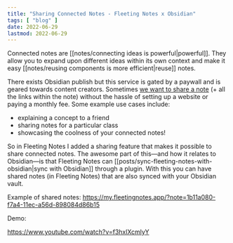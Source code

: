 ```yaml
---
title: "Sharing Connected Notes - Fleeting Notes x Obsidian"
tags: [ "blog" ]
date: 2022-06-29
lastmod: 2022-06-29
---
```

Connected notes are [[notes/connecting ideas is powerful|powerful]]. They allow you to expand upon different ideas within its own context and make it easy [[notes/reusing components is more efficient|reuse]] notes.

There exists Obsidian publish but this service is gated by a paywall and is geared towards content creators. Sometimes [we want to share a note](https://www.reddit.com/r/ObsidianMD/comments/vf8vx6/do_you_want_to_share_your_connected_notes/) (+ all the links within the note) without the hassle of setting up a website or paying a monthly fee. Some example use cases include:
-   explaining a concept to a friend
-   sharing notes for a particular class
-   showcasing the coolness of your connected notes!

So in Fleeting Notes I added a sharing feature that makes it possible to share connected notes. The awesome part of this—and how it relates to Obsidian—is that Fleeting Notes can [[posts/sync-fleeting-notes-with-obsidian|sync with Obsidian]] through a plugin. With this you can have shared notes (in Fleeting Notes) that are also synced with your Obsidian vault. 

Example of shared notes: https://my.fleetingnotes.app/?note=1b11a080-f7a4-11ec-a56d-898084d86b15

Demo: 

https://www.youtube.com/watch?v=f3hxlXcmlyY

